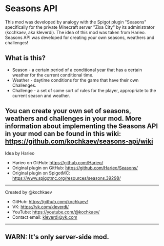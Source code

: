 # Seasons API

This mod was developed by analogy with the Spigot plugin "Seasons" specifically for the private Minecraft server "Zixa City" by its administrator (kochkaev, aka kleverdi). The idea of this mod was taken from Harieo.
Seasons API was developed for creating your own seasons, weathers and challenges!

## What is this?
+ Season - a certain period of a conditional year that has a certain weather for the current conditional time.
+ Weather - daytime conditions for the game that have their own Challenges.
+ Challenge - a set of some sort of rules for the player, appropriate to the current season and weather.

You can create your own set of seasons, weathers and challenges in your mod. More information about implementing the Seasons API in your mod can be found in this wiki:
https://github.com/kochkaev/seasons-api/wiki
------------------------------------------------
Idea by Harieo
- Harieo on GitHub: https://github.com/Harieo/
- Original plugin on GitHub: https://github.com/Harieo/Seasons/
- Original plugin on SpigotMC: https://www.spigotmc.org/resources/seasons.39298/
------------------------------------------------
Created by @kochkaev
- GitHub: https://github.com/kochkaev/
- VK: https://vk.com/kleverdi/
- YouTube: https://youtube.com/@kochkaev/
- Contact email: kleverdi@vk.com
------------------------------------------------
WARN: It's only server-side mod.
------------------------------------------------
 
